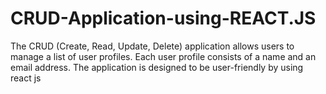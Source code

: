 # CRUD-Application-using-REACT.JS
The CRUD (Create, Read, Update, Delete) application allows users to manage a list of user profiles. Each user profile consists of a name and an email address. The application is designed to be user-friendly by using react js
